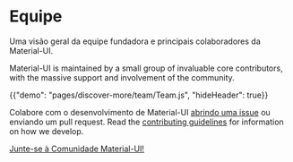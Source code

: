 # Equipe

<p class="description">Uma visão geral da equipe fundadora e principais colaboradores da Material-UI.</p>

Material-UI is maintained by a small group of invaluable core contributors, with the massive support and involvement of the community.

{{"demo": "pages/discover-more/team/Team.js", "hideHeader": true}}

Colabore com o desenvolvimento de Material-UI [abrindo uma issue](https://github.com/mui-org/material-ui/issues/new) ou enviando um pull request. Read the [contributing guidelines](https://github.com/mui-org/material-ui/blob/master/CONTRIBUTING.md) for information on how we develop.

[Junte-se à Comunidade Material-UI!](/discover-more/community/)